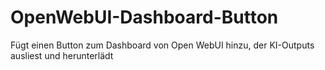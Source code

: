 # OpenWebUI-Dashboard-Button
Fügt einen Button zum Dashboard von Open WebUI hinzu, der KI-Outputs ausliest und herunterlädt
